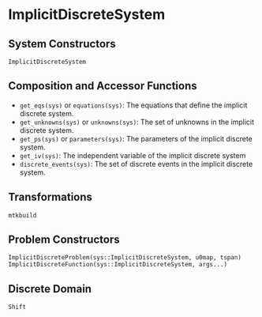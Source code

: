 # ImplicitDiscreteSystem

## System Constructors

```@docs
ImplicitDiscreteSystem
```

## Composition and Accessor Functions

  - `get_eqs(sys)` or `equations(sys)`: The equations that define the implicit discrete system.
  - `get_unknowns(sys)` or `unknowns(sys)`: The set of unknowns in the implicit discrete system.
  - `get_ps(sys)` or `parameters(sys)`: The parameters of the implicit discrete system.
  - `get_iv(sys)`: The independent variable of the implicit discrete system
  - `discrete_events(sys)`: The set of discrete events in the implicit discrete system.

## Transformations

```@docs; canonical=false
mtkbuild
```

## Problem Constructors

```@docs; canonical=false
ImplicitDiscreteProblem(sys::ImplicitDiscreteSystem, u0map, tspan)
ImplicitDiscreteFunction(sys::ImplicitDiscreteSystem, args...)
```

## Discrete Domain

```@docs; canonical=false
Shift
```
